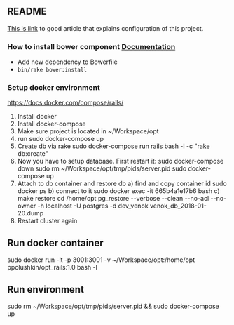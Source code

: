 ## README

[This is link](http://angular-rails.com) to good article that explains configuration of this project.

### How to install bower component [Documentation](https://github.com/rharriso/bower-rails) 
 - Add new dependency to Bowerfile
 - <code>bin/rake bower:install</code>


### Setup docker environment

https://docs.docker.com/compose/rails/

1. Install docker
2. Install docker-compose
3. Make sure project is located in ~/Workspace/opt
4. run
    sudo docker-compose up
5. Create db via rake
    sudo docker-compose run rails bash -l -c "rake db:create"
6. Now you have to setup database. First restart it:
    sudo docker-compose down
    sudo rm ~/Workspace/opt/tmp/pids/server.pid
    sudo docker-compose up
7. Attach to db container and restore db
a)  find and copy container id
    sudo docker ps
b)  connect to it
    sudo docker exec -it 665b4a1e17b6 bash
c)  make restore
    cd /home/opt
    pg_restore --verbose --clean --no-acl --no-owner -h localhost -U postgres -d dev_venok venok_db_2018-01-20.dump
8. Restart cluster again

## Run docker container
sudo docker run -it -p 3001:3001 -v ~/Workspace/opt:/home/opt ppolushkin/opt_rails:1.0 bash -l

## Run environment
sudo rm ~/Workspace/opt/tmp/pids/server.pid && sudo docker-compose up
